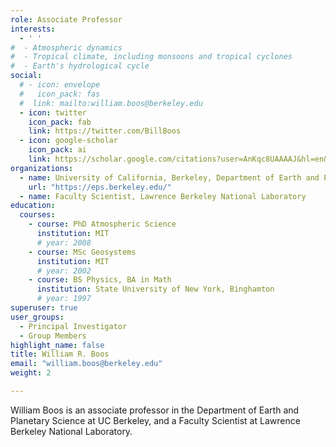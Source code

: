 ```yaml
---
role: Associate Professor
interests:
  - ' '
#  - Atmospheric dynamics
#  - Tropical climate, including monsoons and tropical cyclones
#  - Earth's hydrological cycle
social:
  # - icon: envelope
  #   icon_pack: fas
  #  link: mailto:william.boos@berkeley.edu
  - icon: twitter
    icon_pack: fab
    link: https://twitter.com/BillBoos
  - icon: google-scholar
    icon_pack: ai
    link: https://scholar.google.com/citations?user=AnKqc8UAAAAJ&hl=en&oi=ao
organizations:
  - name: University of California, Berkeley, Department of Earth and Planetary Science
    url: "https://eps.berkeley.edu/"
  - name: Faculty Scientist, Lawrence Berkeley National Laboratory
education:
  courses:
    - course: PhD Atmospheric Science
      institution: MIT
      # year: 2008
    - course: MSc Geosystems
      institution: MIT
      # year: 2002
    - course: BS Physics, BA in Math
      institution: State University of New York, Binghamton
      # year: 1997
superuser: true
user_groups:
  - Principal Investigator
  - Group Members
highlight_name: false
title: William R. Boos
email: "william.boos@berkeley.edu"
weight: 2

---
```


William Boos is an associate professor in the Department of Earth and Planetary Science at UC Berkeley, and a Faculty Scientist at Lawrence Berkeley National Laboratory.
